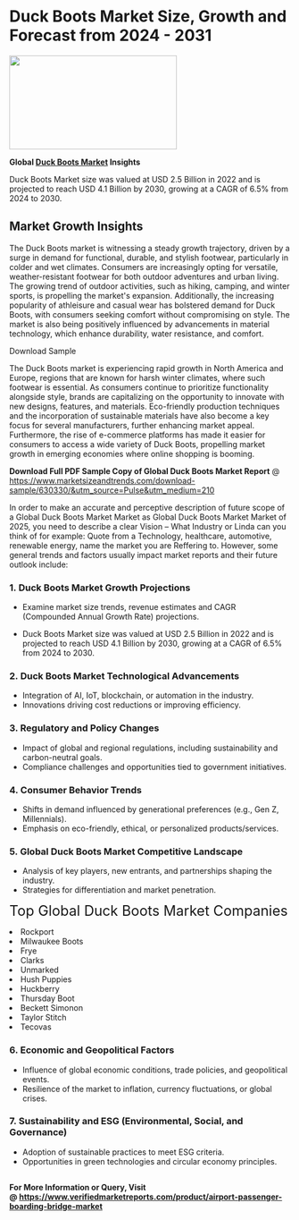 <H1>Duck Boots Market Size, Growth and Forecast from 2024 - 2031</H1><img class="aligncenter size-medium wp-image-584254" src="https://thirdeyenews.in/wp-content/uploads/2024/09/Global-Market-Research-300x168.jpeg" alt="" width="300" height="168" /><p><strong>Global&nbsp;<a href="https://www.marketsizeandtrends.com/download-sample/630330/&amp;utm_source=Pulse&amp;utm_medium=210">Duck Boots Market</a> Insights</strong></p><p>Duck Boots Market size was valued at USD 2.5 Billion in 2022 and is projected to reach USD 4.1 Billion by 2030, growing at a CAGR of 6.5% from 2024 to 2030.</p><p><h2>Market Growth Insights</h2> <p>The Duck Boots market is witnessing a steady growth trajectory, driven by a surge in demand for functional, durable, and stylish footwear, particularly in colder and wet climates. Consumers are increasingly opting for versatile, weather-resistant footwear for both outdoor adventures and urban living. The growing trend of outdoor activities, such as hiking, camping, and winter sports, is propelling the market's expansion. Additionally, the increasing popularity of athleisure and casual wear has bolstered demand for Duck Boots, with consumers seeking comfort without compromising on style. The market is also being positively influenced by advancements in material technology, which enhance durability, water resistance, and comfort.</p> <p>Download Sample</p> <p>The Duck Boots market is experiencing rapid growth in North America and Europe, regions that are known for harsh winter climates, where such footwear is essential. As consumers continue to prioritize functionality alongside style, brands are capitalizing on the opportunity to innovate with new designs, features, and materials. Eco-friendly production techniques and the incorporation of sustainable materials have also become a key focus for several manufacturers, further enhancing market appeal. Furthermore, the rise of e-commerce platforms has made it easier for consumers to access a wide variety of Duck Boots, propelling market growth in emerging economies where online shopping is booming.</p> <p></p><p><span class=""><strong>Download Full PDF Sample Copy of Global Duck Boots Market Report</strong> @ <a href="https://www.marketsizeandtrends.com/download-sample/630330/&amp;utm_source=Pulse&amp;utm_medium=210" target="_blank">https://www.marketsizeandtrends.com/download-sample/630330/&amp;utm_source=Pulse&amp;utm_medium=210</a></span></p><p>In order to make an accurate and perceptive description of future scope of a Global&nbsp;Duck Boots Market Market as Global&nbsp;Duck Boots Market Market of 2025, you need to describe a clear Vision &ndash; What Industry or Linda can you think of for example: Quote from a Technology, healthcare, automotive, renewable energy, name the market you are Reffering to. However, some general trends and factors usually impact market reports and their future outlook include:</p><h3>1.&nbsp;<strong>Duck Boots Market Growth Projections</strong></h3><ul><li>Examine market size trends, revenue estimates and CAGR (Compounded Annual Growth Rate) projections.</li><li><p>Duck Boots Market size was valued at USD 2.5 Billion in 2022 and is projected to reach USD 4.1 Billion by 2030, growing at a CAGR of 6.5% from 2024 to 2030.</p></li></ul><h3>2.&nbsp;<strong>Duck Boots Market Technological Advancements</strong></h3><ul><li>Integration of AI, IoT, blockchain, or automation in the industry.</li><li>Innovations driving cost reductions or improving efficiency.</li></ul><h3>3.&nbsp;<strong>Regulatory and Policy Changes</strong></h3><ul><li>Impact of global and regional regulations, including sustainability and carbon-neutral goals.</li><li>Compliance challenges and opportunities tied to government initiatives.</li></ul><h3>4.&nbsp;<strong>Consumer Behavior Trends</strong></h3><ul><li>Shifts in demand influenced by generational preferences (e.g., Gen Z, Millennials).</li><li>Emphasis on eco-friendly, ethical, or personalized products/services.</li></ul><h3>5.&nbsp;<strong>Global Duck Boots Market Competitive Landscape</strong></h3><ul><li>Analysis of key players, new entrants, and partnerships shaping the industry.</li><li>Strategies for differentiation and market penetration.</li></ul><p data-pm-slice="1 1 []"><span style="color: inherit; font-family: inherit; font-size: 25px;">Top Global Duck Boots Market Companies</span></p><div class="" data-test-id=""><p><li>Rockport</li><li> Milwaukee Boots</li><li> Frye</li><li> Clarks</li><li> Unmarked</li><li> Hush Puppies</li><li> Huckberry</li><li> Thursday Boot</li><li> Beckett Simonon</li><li> Taylor Stitch</li><li> Tecovas</li></p></div><h3>6.&nbsp;<strong>Economic and Geopolitical Factors</strong></h3><ul><li>Influence of global economic conditions, trade policies, and geopolitical events.</li><li>Resilience of the market to inflation, currency fluctuations, or global crises.</li></ul><h3>7.&nbsp;<strong>Sustainability and ESG (Environmental, Social, and Governance)</strong></h3><ul><li>Adoption of sustainable practices to meet ESG criteria.</li><li>Opportunities in green technologies and circular economy principles.</li></ul><h2><strong style="font-size: 14px;">For More Information or Query, Visit @&nbsp;</strong><a style="background-color: #ffffff; font-size: 14px;" href="https://www.marketsizeandtrends.com/report/duck-boots-market/" target="_blank">https://www.verifiedmarketreports.com/product/airport-passenger-boarding-bridge-market</a></h2>
